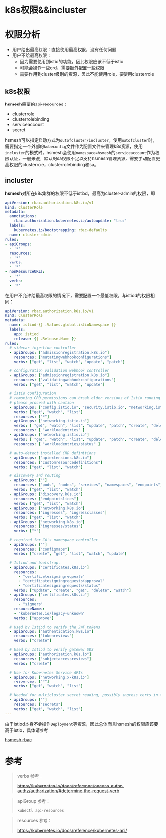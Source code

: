 # k8s权限&&incluster

# 权限分析

- 用户给出最高权限：直接使用最高权限，没有任何问题
- 用户不给最高权限：
  - 因为需要使用到istio的功能，因此权限应该不低于istio
  - 可能会操作一些crd，需要额外配置一些权限
  - 需要作用到cluster级别的资源，因此不能使用role，要使用clusterrole

## k8s权限

**hsmesh**需要的api-resources：

- clusterrole
- clusterrolebinding
- serviceaccount
- secret

hsmesh可以指定启动方式为`outofcluster/incluster`，使用`outofcluster`时，需要指定一个外部的`kubeconfig`文件作为配置文件来管理k8s资源，使用`incluster`的模式时，hsmesh会使用`namespace=hsmesh`的`serviceaccount`作为权限认证，一般来说，默认的sa权限不足以支持hsmesh管理资源，需要手动配置更高权限的clusterrole，clusterrolebinding和sa。

## incluster

**hsmesh**对所在k8s集群的权限不低于istiod，最高为cluster-admin的权限，即

```yaml
apiVersion: rbac.authorization.k8s.io/v1
kind: ClusterRole
metadata:
  annotations:
    rbac.authorization.kubernetes.io/autoupdate: "true"
  labels:
    kubernetes.io/bootstrapping: rbac-defaults
  name: cluster-admin
rules:
- apiGroups:
  - '*'
  resources:
  - '*'
  verbs:
  - '*'
- nonResourceURLs:
  - '*'
  verbs:
  - '*'
```



在用户不允许给最高权限的情况下，需要配置一个最低权限，与istiod的权限相同：

```yaml
apiVersion: rbac.authorization.k8s.io/v1
kind: ClusterRole
metadata:
  name: istiod-{{ .Values.global.istioNamespace }}
  labels:
    app: istiod
    release: {{ .Release.Name }}
rules:
  # sidecar injection controller
  - apiGroups: ["admissionregistration.k8s.io"]
    resources: ["mutatingwebhookconfigurations"]
    verbs: ["get", "list", "watch", "update", "patch"]

  # configuration validation webhook controller
  - apiGroups: ["admissionregistration.k8s.io"]
    resources: ["validatingwebhookconfigurations"]
    verbs: ["get", "list", "watch", "update"]

  # istio configuration
  # removing CRD permissions can break older versions of Istio running alongside this control plane (https://github.com/istio/istio/issues/29382)
  # please proceed with caution
  - apiGroups: ["config.istio.io", "security.istio.io", "networking.istio.io", "authentication.istio.io", "rbac.istio.io"]
    verbs: ["get", "watch", "list"]
    resources: ["*"]
  - apiGroups: ["networking.istio.io"]
    verbs: [ "get", "watch", "list", "update", "patch", "create", "delete" ]
    resources: [ "workloadentries" ]
  - apiGroups: ["networking.istio.io"]
    verbs: [ "get", "watch", "list", "update", "patch", "create", "delete" ]
    resources: [ "workloadentries/status" ]

  # auto-detect installed CRD definitions
  - apiGroups: ["apiextensions.k8s.io"]
    resources: ["customresourcedefinitions"]
    verbs: ["get", "list", "watch"]

  # discovery and routing
  - apiGroups: [""]
    resources: ["pods", "nodes", "services", "namespaces", "endpoints"]
    verbs: ["get", "list", "watch"]
  - apiGroups: ["discovery.k8s.io"]
    resources: ["endpointslices"]
    verbs: ["get", "list", "watch"]
  - apiGroups: ["networking.k8s.io"]
    resources: ["ingresses", "ingressclasses"]
    verbs: ["get", "list", "watch"]
  - apiGroups: ["networking.k8s.io"]
    resources: ["ingresses/status"]
    verbs: ["*"]

  # required for CA's namespace controller
  - apiGroups: [""]
    resources: ["configmaps"]
    verbs: ["create", "get", "list", "watch", "update"]

  # Istiod and bootstrap.
  - apiGroups: ["certificates.k8s.io"]
    resources:
      - "certificatesigningrequests"
      - "certificatesigningrequests/approval"
      - "certificatesigningrequests/status"
    verbs: ["update", "create", "get", "delete", "watch"]
  - apiGroups: ["certificates.k8s.io"]
    resources:
      - "signers"
    resourceNames:
    - "kubernetes.io/legacy-unknown"
    verbs: ["approve"]

  # Used by Istiod to verify the JWT tokens
  - apiGroups: ["authentication.k8s.io"]
    resources: ["tokenreviews"]
    verbs: ["create"]

  # Used by Istiod to verify gateway SDS
  - apiGroups: ["authorization.k8s.io"]
    resources: ["subjectaccessreviews"]
    verbs: ["create"]

  # Use for Kubernetes Service APIs
  - apiGroups: ["networking.x-k8s.io"]
    resources: ["*"]
    verbs: ["get", "watch", "list"]

  # Needed for multicluster secret reading, possibly ingress certs in the future
  - apiGroups: [""]
    resources: ["secrets"]
    verbs: ["get", "watch", "list"]
---
```

由于istiod本身不会操作`Deployment`等资源，因此总体而言hsmesh的权限应该要高于istio，具体请参考

[hsmesh rbac](https://gitlab.hundsun.com/ORCA1.0/Mesh/docs/tree/master/mesh-docs/mesh-server/rbac)

# 参考

> verbs 参考：
>
> https://kubernetes.io/docs/reference/access-authn-authz/authorization/#determine-the-request-verb

>apiGroup 参考：
>
>`kubectl api-resources`

> resources 参考：
>
> https://kubernetes.io/docs/reference/kubernetes-api/